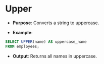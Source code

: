 # Upper

- **Purpose**: Converts a string to uppercase.

- **Example**:		

```sql
SELECT UPPER(name) AS uppercase_name
FROM employees;
```

-  **Output**: Returns all names in uppercase.

